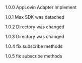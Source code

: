 1.0.0
AppLovin Adapter Implement

1.0.1
Max SDK was detached

1.0.2
Directory was changed 

1.0.3
Directory was changed 

1.0.4
fix subscribe methods

1.0.5
fix subscribe methods